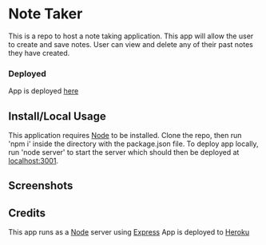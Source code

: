 # Note Taker
This is a repo to host a note taking application. 
This app will allow the user to create and save notes.
User can view and delete any of their past notes they have created.
### Deployed
App is deployed [here](https://note-taker-lg-a0a913a2814d.herokuapp.com/)

## Install/Local Usage
This application requires [Node](https://nodejs.org) to be installed.
Clone the repo, then run 'npm i' inside the directory with the package.json file.
To deploy app locally,
run 'node server' to start the server which should then be deployed at [localhost:3001](http://localhost:3000).

## Screenshots


## Credits
This app runs as a [Node](https://nodejs.org) server using [Express](https://www.npmjs.com/package/express)
App is deployed to [Heroku](heroku.com)

